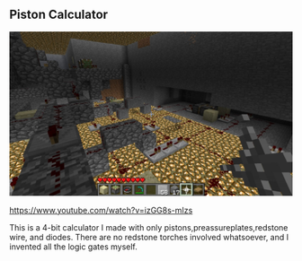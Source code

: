 ## Piston Calculator

![inside view](./back.jpg)

https://www.youtube.com/watch?v=izGG8s-mIzs

This is a 4-bit calculator I made with only pistons,preassureplates,redstone wire, and diodes. There are no redstone torches involved whatsoever, and I invented all the logic gates myself.


